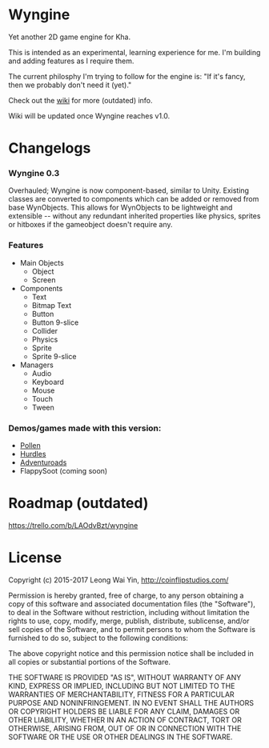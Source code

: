 # Wyngine

Yet another 2D game engine for Kha.

This is intended as an experimental, learning experience for me. I'm building and adding features as I require them.

The current philosphy I'm trying to follow for the engine is: "If it's fancy, then we probably don't need it (yet)."

Check out the [wiki](https://github.com/laxa88/wyngine/wiki) for more (outdated) info.

Wiki will be updated once Wyngine reaches v1.0.

# Changelogs

### Wyngine 0.3

Overhauled; Wyngine is now component-based, similar to Unity. Existing classes are converted to components which can be added or removed from base WynObjects. This allows for WynObjects to be lightweight and extensible -- without any redundant inherited properties like physics, sprites or hitboxes if the gameobject doesn't require any.

### Features

* Main Objects
  * Object
  * Screen
* Components
  * Text
  * Bitmap Text
  * Button
  * Button 9-slice
  * Collider
  * Physics
  * Sprite
  * Sprite 9-slice
* Managers
  * Audio
  * Keyboard
  * Mouse
  * Touch
  * Tween

### Demos/games made with this version:

* [Pollen](https://wyleong.itch.io/pollen)
* [Hurdles](https://wyleong.itch.io/hurdles)
* [Adventuroads](https://wyleong.itch.io/adventuroads)
* FlappySoot (coming soon)

# Roadmap (outdated)

https://trello.com/b/LAOdvBzt/wyngine

# License

Copyright (c) 2015-2017 Leong Wai Yin, http://coinflipstudios.com/

Permission is hereby granted, free of charge, to any person obtaining a copy
of this software and associated documentation files (the "Software"), to deal
in the Software without restriction, including without limitation the rights
to use, copy, modify, merge, publish, distribute, sublicense, and/or sell
copies of the Software, and to permit persons to whom the Software is
furnished to do so, subject to the following conditions:

The above copyright notice and this permission notice shall be included in all
copies or substantial portions of the Software.

THE SOFTWARE IS PROVIDED "AS IS", WITHOUT WARRANTY OF ANY KIND, EXPRESS OR
IMPLIED, INCLUDING BUT NOT LIMITED TO THE WARRANTIES OF MERCHANTABILITY,
FITNESS FOR A PARTICULAR PURPOSE AND NONINFRINGEMENT. IN NO EVENT SHALL THE
AUTHORS OR COPYRIGHT HOLDERS BE LIABLE FOR ANY CLAIM, DAMAGES OR OTHER
LIABILITY, WHETHER IN AN ACTION OF CONTRACT, TORT OR OTHERWISE, ARISING FROM,
OUT OF OR IN CONNECTION WITH THE SOFTWARE OR THE USE OR OTHER DEALINGS IN THE
SOFTWARE.
